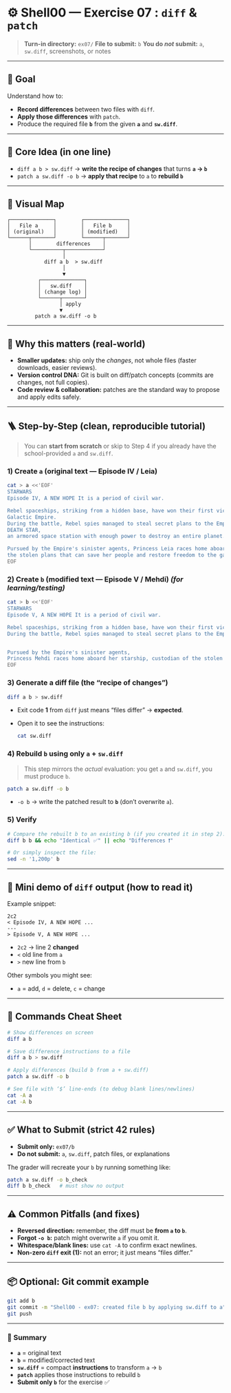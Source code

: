 # ⚙️ Shell00 — Exercise 07 : `diff` & `patch`

> **Turn-in directory:** `ex07/`
> **File to submit:** `b`
> **You do *not* submit:** `a`, `sw.diff`, screenshots, or notes

---

## 🎯 Goal

Understand how to:

* **Record differences** between two files with `diff`.
* **Apply those differences** with `patch`.
* Produce the required file **`b`** from the given **`a`** and **`sw.diff`**.

---

## 🧠 Core Idea (in one line)

* `diff a b > sw.diff` → **write the recipe of changes** that turns **`a` → `b`**
* `patch a sw.diff -o b` → **apply that recipe** to `a` to **rebuild `b`**

---

## 🧭 Visual Map

```
┌──────────────┐        ┌──────────────┐
│   File a     │        │   File b     │
│ (original)   │        │ (modified)   │
└──────┬───────┘        └──────┬───────┘
       │        differences    │
       └──────────┬────────────┘
                  │
            diff a b  > sw.diff
                  │
                  ▼
          ┌──────────────┐
          │   sw.diff    │
          │ (change log) │
          └──────┬───────┘
                 │ apply
                 ▼
         patch a sw.diff -o b
```

---

## 🧩 Why this matters (real-world)

* **Smaller updates:** ship only the *changes*, not whole files (faster downloads, easier reviews).
* **Version control DNA:** Git is built on diff/patch concepts (commits are changes, not full copies).
* **Code review & collaboration:** patches are the standard way to propose and apply edits safely.

---

## 🪜 Step-by-Step (clean, reproducible tutorial)

> You can **start from scratch** or skip to Step 4 if you already have the school-provided `a` and `sw.diff`.

### 1) Create **`a`** (original text — Episode IV / Leia)

```bash
cat > a <<'EOF'
STARWARS
Episode IV, A NEW HOPE It is a period of civil war.

Rebel spaceships, striking from a hidden base, have won their first victory against the evil
Galactic Empire.
During the battle, Rebel spies managed to steal secret plans to the Empire's ultimate weapon, the
DEATH STAR,
an armored space station with enough power to destroy an entire planet.

Pursued by the Empire's sinister agents, Princess Leia races home aboard her starship, custodian of
the stolen plans that can save her people and restore freedom to the galaxy...
EOF
```

### 2) Create **`b`** (modified text — Episode V / Mehdi) *(for learning/testing)*

```bash
cat > b <<'EOF'
STARWARS
Episode V, A NEW H0PE It is a period of civil war.

Rebel spaceships, striking from a hidden base, have won their first victory against the evil Galactic Empire. 
During the battle, Rebel spies managed to steal secret plans to the Empire's ultimate weapon, the STAR DEATH, an armored space station with enough power to destroy an entire planet.


Pursued by the Empire's sinister agents,
Princess Mehdi races home aboard her starship, custodian of the stolen plans that can save her people and restore the dictatorship to the galaxie..
EOF
```

### 3) Generate a diff file (the “recipe of changes”)

```bash
diff a b > sw.diff
```

* Exit code **1** from `diff` just means “files differ” → **expected**.
* Open it to see the instructions:

  ```bash
  cat sw.diff
  ```

### 4) Rebuild **`b`** using only **`a` + `sw.diff`**

> This step mirrors the *actual* evaluation: you get `a` and `sw.diff`, you must produce `b`.

```bash
patch a sw.diff -o b
```

* `-o b` → write the patched result to **`b`** (don’t overwrite `a`).

### 5) Verify

```bash
# Compare the rebuilt b to an existing b (if you created it in step 2):
diff b b && echo "Identical ✅" || echo "Differences ❗"

# Or simply inspect the file:
sed -n '1,200p' b
```

---

## 🧪 Mini demo of `diff` output (how to read it)

Example snippet:

```
2c2
< Episode IV, A NEW HOPE ...
---
> Episode V, A NEW H0PE ...
```

* `2c2` → line 2 **changed**
* `<` old line from `a`
* `>` new line from `b`

Other symbols you might see:

* `a` = add, `d` = delete, `c` = change

---

## 🧾 Commands Cheat Sheet

```bash
# Show differences on screen
diff a b

# Save difference instructions to a file
diff a b > sw.diff

# Apply differences (build b from a + sw.diff)
patch a sw.diff -o b

# See file with ‘$’ line-ends (to debug blank lines/newlines)
cat -A a
cat -A b
```

---

## ✅ What to Submit (strict 42 rules)

* **Submit only:** `ex07/b`
* **Do not submit:** `a`, `sw.diff`, patch files, or explanations

The grader will recreate your `b` by running something like:

```bash
patch a sw.diff -o b_check
diff b b_check   # must show no output
```

---

## ⚠️ Common Pitfalls (and fixes)

* **Reversed direction:** remember, the diff must be **from `a` to `b`**.
* **Forgot `-o b`:** patch might overwrite `a` if you omit it.
* **Whitespace/blank lines:** use `cat -A` to confirm exact newlines.
* **Non-zero `diff` exit (1):** not an error; it just means “files differ.”

---

## 📦 Optional: Git commit example

```bash
git add b
git commit -m "Shell00 - ex07: created file b by applying sw.diff to a"
git push
```

---

### 🧩 Summary

* **`a`** = original text
* **`b`** = modified/corrected text
* **`sw.diff`** = compact **instructions** to transform `a` → `b`
* **`patch`** applies those instructions to rebuild `b`
* **Submit only `b`** for the exercise ✅



